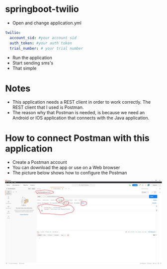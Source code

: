 # springboot-twilio
- Open and change application.yml
```yml
twilio:
  account_sid: #your account sid
  auth_token: #your auth token
  trial_number: # your trial number
```
- Run the application
- Start sending sms's
- That simple

# Notes
- This application needs a REST client in order to work correctly. The REST client that I used is Postman.
- The reason why that Postman is needed, is because we need an Android or IOS application that connects with 
the Java application. 

# How to connect Postman with this application
- Create a Postman account
- You can download the app or use on a Web browser
- The picture below shows how to configure the Postman


![](img/Postman%20sms%20configuration.jpg)
